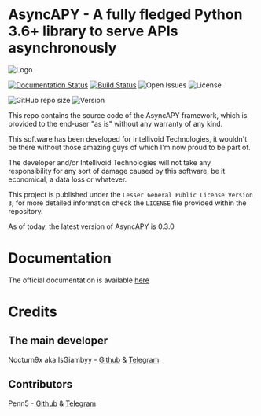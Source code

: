 # AsyncAPY - A fully fledged Python 3.6+ library to serve APIs asynchronously 

![Logo](https://i.imgur.com/D7SOaJJ.png)

[![Documentation Status](https://readthedocs.org/projects/asyncapy/badge/?version=dev)](https://asyncapy.readthedocs.io/en/dev/?badge=dev) [![Build Status](https://travis-ci.com/nocturn9x/AsyncAPY.svg?branch=master)](https://travis-ci.com/nocturn9x/AsyncAPY) ![Open Issues](https://img.shields.io/github/issues/intelliboid/AsyncAPY) ![License](https://img.shields.io/github/license/intellivoid/AsyncAPY)

![GitHub repo size](https://img.shields.io/github/repo-size/intellivoid/AsyncAPY) ![Version](https://img.shields.io/badge/version-0.3.0--alpha-blue)

This repo contains the source code of the AsyncAPY framework, which is provided to the end-user "as is" without any warranty of any kind. 

This software has been developed for Intellivoid Technologies, it wouldn't be there without those amazing guys of which I'm now proud to be part of.

The developer and/or Intellivoid Technologies will not take any responsibility for any sort of damage caused by this software, be it economical, a data loss or whatever. 

This project is published under the `Lesser General Public License Version 3`, for more detailed information check the `LICENSE` file provided within the repository. 

As of today, the latest version of AsyncAPY is 0.3.0

# Documentation

The official documentation is available [here](https://asyncapy.readthedocs.io)

# Credits

## The main developer

Nocturn9x aka IsGiambyy - [Github](https://github.com/nocturn9x) & [Telegram](https://t.me/isgiambyy)

## Contributors

Penn5 - [Github](https://github.com/penn5) & [Telegram](https://t.me/Hackintosh5)

